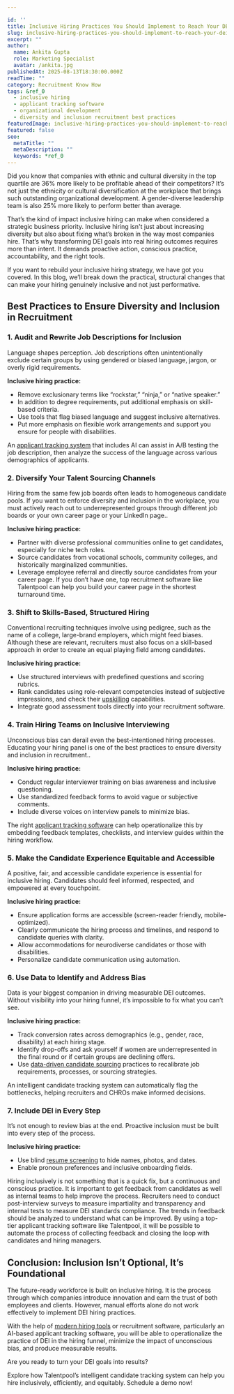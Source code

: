 ```yaml
---

id: ''
title: Inclusive Hiring Practices You Should Implement to Reach Your DEI Goals
slug: inclusive-hiring-practices-you-should-implement-to-reach-your-dei-goals
excerpt: ""
author:
  name: Ankita Gupta
  role: Marketing Specialist
  avatar: /ankita.jpg
publishedAt: 2025-08-13T18:30:00.000Z
readTime: ""
category: Recruitment Know How
tags: &ref_0
  - inclusive hiring
  - applicant tracking software
  - organizational development
  - diversity and inclusion recruitment best practices
featuredImage: inclusive-hiring-practices-you-should-implement-to-reach-your-dei-goals-JkYzwF.jpg
featured: false
seo:
  metaTitle: ""
  metaDescription: ""
  keywords: *ref_0
---
```


Did you know that companies with ethnic and cultural diversity in the top quartile are 36% more likely to be profitable ahead of their competitors? It’s not just the ethnicity or cultural diversification at the workplace that brings such outstanding organizational development. A gender-diverse leadership team is also 25% more likely to perform better than average.

That’s the kind of impact inclusive hiring can make when considered a strategic business priority. Inclusive hiring isn't just about increasing diversity but also about fixing what’s broken in the way most companies hire. That’s why transforming DEI goals into real hiring outcomes requires more than intent. It demands proactive action, conscious practice, accountability, and the right tools.  

If you want to rebuild your inclusive hiring strategy, we have got you covered. In this blog, we’ll break down the practical, structural changes that can make your hiring genuinely inclusive and not just performative.

## **Best Practices to Ensure Diversity and Inclusion in Recruitment**  

### **1\. Audit and Rewrite Job Descriptions for Inclusion**  

Language shapes perception. Job descriptions often unintentionally exclude certain groups by using gendered or biased language, jargon, or overly rigid requirements.  

**Inclusive hiring practice:**  

- Remove exclusionary terms like “rockstar,” “ninja,” or “native speaker.”  
- In addition to degree requirements, put additional emphasis on skill-based criteria.  
- Use tools that flag biased language and suggest inclusive alternatives.  
- Put more emphasis on flexible work arrangements and support you ensure for people with disabilities.  

An [applicant tracking system](https://www.thetalentpool.ai/blogs/everything-you-need-to-know-about-applicant-tracking-system-in-a-2025-guide/) that includes AI can assist in A/B testing the job description, then analyze the success of the language across various demographics of applicants.  

### **2\. Diversify Your Talent Sourcing Channels**  

Hiring from the same few job boards often leads to homogeneous candidate pools. If you want to enforce diversity and inclusion in the workplace, you must actively reach out to underrepresented groups through different job boards or your own career page or your LinkedIn page..  

**Inclusive hiring practice:**  

- Partner with diverse professional communities online to get candidates, especially for niche tech roles.  
- Source candidates from vocational schools, community colleges, and historically marginalized communities.  
- Leverage employee referral and directly source candidates from your career page. If you don’t have one, top recruitment software like Talentpool can help you build your career page in the shortest turnaround time.  

### **3\. Shift to Skills-Based, Structured Hiring**  

Conventional recruiting techniques involve using pedigree, such as the name of a college, large-brand employers, which might feed biases. Although these are relevant, recruiters must also focus on a skill-based approach in order to create an equal playing field among candidates.  

**Inclusive hiring practice:**  

- Use structured interviews with predefined questions and scoring rubrics.  
- Rank candidates using role-relevant competencies instead of subjective impressions, and check their [upskilling](https://www.thetalentpool.ai/blogs/what-is-upskilling-and-why-is-it-important-for-your-team) capabilities.  
- Integrate good assessment tools directly into your recruitment software.  

### **4\. Train Hiring Teams on Inclusive Interviewing**  

Unconscious bias can derail even the best-intentioned hiring processes. Educating your hiring panel is one of the best practices to ensure diversity and inclusion in recruitment..  

**Inclusive hiring practice:**  

- Conduct regular interviewer training on bias awareness and inclusive questioning.  
- Use standardized feedback forms to avoid vague or subjective comments.  
- Include diverse voices on interview panels to minimize bias.  

The right [applicant tracking software](https://www.thetalentpool.ai/) can help operationalize this by embedding feedback templates, checklists, and interview guides within the hiring workflow.  

### **5\. Make the Candidate Experience Equitable and Accessible**  

A positive, fair, and accessible candidate experience is essential for inclusive hiring. Candidates should feel informed, respected, and empowered at every touchpoint.  

**Inclusive hiring practice:**  

- Ensure application forms are accessible (screen-reader friendly, mobile-optimized).  
- Clearly communicate the hiring process and timelines, and respond to candidate queries with clarity.  
- Allow accommodations for neurodiverse candidates or those with disabilities.  
- Personalize candidate communication using automation.  

### **6\. Use Data to Identify and Address Bias**  

Data is your biggest companion in driving measurable DEI outcomes. Without visibility into your hiring funnel, it’s impossible to fix what you can’t see.  

**Inclusive hiring practice:**  

- Track conversion rates across demographics (e.g., gender, race, disability) at each hiring stage.  
- Identify drop-offs and ask yourself if women are underrepresented in the final round or if certain groups are declining offers.  
- Use [data-driven candidate sourcing](https://www.thetalentpool.ai/blogs/7-best-practices-for-data-driven-candidate-sourcing) practices to recalibrate job requirements, processes, or sourcing strategies.  

An intelligent candidate tracking system can automatically flag the bottlenecks, helping recruiters and CHROs make informed decisions.  

### **7\. Include DEI in Every Step**  

It’s not enough to review bias at the end. Proactive inclusion must be built into every step of the process.  

**Inclusive hiring practice:**  

- Use blind [resume screening](https://www.thetalentpool.ai/blogs/the-future-of-hiring-will-ai-resume-screening-software-replace-recruiters/) to hide names, photos, and dates.  
- Enable pronoun preferences and inclusive onboarding fields.  

Hiring inclusively is not something that is a quick fix, but a continuous and conscious practice. It is important to get feedback from candidates as well as internal teams to help improve the process. Recruiters need to conduct post-interview surveys to measure impartiality and transparency and internal tests to measure DEI standards compliance. The trends in feedback should be analyzed to understand what can be improved. By using a top-tier applicant tracking software like Talentpool, it will be possible to automate the process of collecting feedback and closing the loop with candidates and hiring managers.  

## **Conclusion: Inclusion Isn’t Optional, It’s Foundational**  

The future-ready workforce is built on inclusive hiring. It is the process through which companies introduce innovation and earn the trust of both employees and clients. However, manual efforts alone do not work effectively to implement DEI hiring practices.

With the help of [modern hiring tools](https://www.thetalentpool.ai/blogs/how-modern-hiring-tools-make-finding-great-employees-easier/) or recruitment software, particularly an AI-based applicant tracking software, you will be able to operationalize the practice of DEI in the hiring funnel, minimize the impact of unconscious bias, and produce measurable results.  

Are you ready to turn your DEI goals into results?  

Explore how Talentpool’s intelligent candidate tracking system can help you hire inclusively, efficiently, and equitably. Schedule a demo now!
